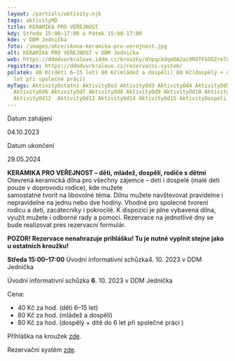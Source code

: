 ```yaml
---
layout: /partials/aktivity.njk
tags: aktivityMD
title: KERAMIKA PRO VEŘEJNOST
kdy: Středa 15:00–17:00 a Pátek 15:00-17:00
kde: v DDM Jednička
foto: /images/akce/ikona-keramika-pro-verejnost.jpg
alt: KERAMIKA PRO VEŘEJNOST v DDM Jednička
web: https://ddmdvurkralove.iddm.cz/krouzky/dVpqcXdqeDA2ai9ROTFSOGZreTdBU09qa1BsQTVNZWpSTWVoZTJrWnRYbz0=
registrace: https://ddmdvurkralove.cz/rezervacni-system/
polatek: 40 Kč(děti 6–15 let) 80 Kč(mládež a dospělí) 80 Kč(dospělý + dítě do 6
  let při společné práci)
myTags: AktivityOstatni AktivityDo3 AktivityOd3 AktivityOd4 AktivityOd5
  AktivityOd6 AktivityOd7 AktivityOd8 AktivityOd9 AktivityOd10 AktivityOd11
  AktivityOd12  AktivityOd13 AktivityOd14 AktivityOd15 AktivityDospeli
---
```



Datum zahájení

04.10.2023

Datum ukončení

29.05.2024



**KERAMIKA PRO VEŘEJNOST – děti, mládež, dospělí, rodiče s dětmi**\
Otevrená keramická dílna pro všechny zájemce – deti i dospelé (malé deti pouze v doprovodu rodice), kde mužete\
samostatne tvorit na libovolné téma. Dílnu mužete navštevovat pravidelne i nepravidelne na jednu nebo dve hodiny. Vhodné pro spolecné tvorení rodicu a detí, zacátecníky i pokrocilé. K dispozici je plne vybavená dílna, využít mužete i odborné rady a pomoci. Rezervace na jednotlivé dny se bude realizovat pres rezervacní formulár.

 **POZOR! Rezervace nenahrazuje prihlášku! Tu je nutné vyplnit stejne jako u ostatních kroužku!**

**Středa 15:00–17:00**  Úvodní informativní schůzka4. 10. 2023 v DDM Jednička

Úvodní informativní schůzka **6**. 10. 2023 v DDM Jednička



Cena:

* 40 Kč za hod. (děti 6–15 let)
* 80 Kč za hod. (mládež a dospělí)
* 80 Kč za hod. (dospělý + dítě do 6 let při společné práci )

Příhláška na kroužek [zde](https://ddmdvurkralove.cz/prihlaska/).

Rezervační systém [zde](https://ddmdvurkralove.cz/rezervacni-system/).

<!--EndFragment-->